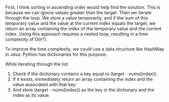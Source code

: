 ​First, I think sorting in ascending order would help find the solution. This is because we can ignore values greater than the target.
Then we iterate through the loop.
We store a value temporarily, and if the sum of this temporary value and the value at the current index equals the target, we return an array containing the index of the temporary value and the current index.
Using this approach requires a nested loop, resulting in a time complexity of O(n²).

To improve the time complexity, we could use a data structure like HashMap in Java.
Python has dictionaries for this purpose.

While iterating through the list:

1. Check if the dictionary contains a key equal to (target - nums[index]).
2. If it exists, immediately return an array containing the index and the value associated with that key.
3. And store (target - nums[index]) as the key in the dictionary and the index as its value.
